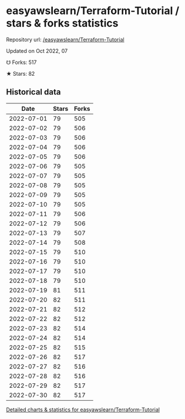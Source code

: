 # easyawslearn/Terraform-Tutorial / stars & forks statistics

Repository url: [/easyawslearn/Terraform-Tutorial](https://github.com/easyawslearn/Terraform-Tutorial)

Updated on Oct 2022, 07

☋ Forks: 517

★ Stars: 82

## Historical data
| Date | Stars | Forks |
|------|-------|-------|
| 2022-07-01 | 79 | 505 | 
| 2022-07-02 | 79 | 506 | 
| 2022-07-03 | 79 | 506 | 
| 2022-07-04 | 79 | 506 | 
| 2022-07-05 | 79 | 506 | 
| 2022-07-06 | 79 | 505 | 
| 2022-07-07 | 79 | 505 | 
| 2022-07-08 | 79 | 505 | 
| 2022-07-09 | 79 | 505 | 
| 2022-07-10 | 79 | 505 | 
| 2022-07-11 | 79 | 506 | 
| 2022-07-12 | 79 | 506 | 
| 2022-07-13 | 79 | 507 | 
| 2022-07-14 | 79 | 508 | 
| 2022-07-15 | 79 | 510 | 
| 2022-07-16 | 79 | 510 | 
| 2022-07-17 | 79 | 510 | 
| 2022-07-18 | 79 | 510 | 
| 2022-07-19 | 81 | 511 | 
| 2022-07-20 | 82 | 511 | 
| 2022-07-21 | 82 | 512 | 
| 2022-07-22 | 82 | 512 | 
| 2022-07-23 | 82 | 514 | 
| 2022-07-24 | 82 | 514 | 
| 2022-07-25 | 82 | 515 | 
| 2022-07-26 | 82 | 517 | 
| 2022-07-27 | 82 | 516 | 
| 2022-07-28 | 82 | 516 | 
| 2022-07-29 | 82 | 517 | 
| 2022-07-30 | 82 | 517 | 


[Detailed charts & statistics for easyawslearn/Terraform-Tutorial](https://reviewgithub.com/rep/easyawslearn/Terraform-Tutorial)
